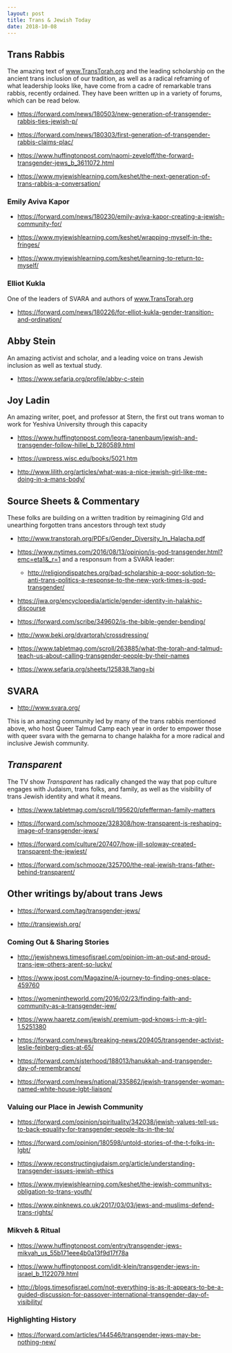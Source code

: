 ```yaml
---
layout: post
title: Trans & Jewish Today
date: 2018-10-08
---
```


## Trans Rabbis
The amazing text of www.TransTorah.org and the leading scholarship on the ancient trans inclusion of our tradition, as well as a radical reframing of what leadership looks like, have come from a cadre of remarkable trans rabbis, recently ordained. They have been written up in a variety of forums, which can be read below.


- https://forward.com/news/180503/new-generation-of-transgender-rabbis-ties-jewish-p/

- https://forward.com/news/180303/first-generation-of-transgender-rabbis-claims-plac/

- https://www.huffingtonpost.com/naomi-zeveloff/the-forward-transgender-jews_b_3611072.html

- https://www.myjewishlearning.com/keshet/the-next-generation-of-trans-rabbis-a-conversation/


### Emily Aviva Kapor
- https://forward.com/news/180230/emily-aviva-kapor-creating-a-jewish-community-for/

- https://www.myjewishlearning.com/keshet/wrapping-myself-in-the-fringes/

- https://www.myjewishlearning.com/keshet/learning-to-return-to-myself/


### Elliot Kukla
One of the leaders of SVARA and authors of www.TransTorah.org

- https://forward.com/news/180226/for-elliot-kukla-gender-transition-and-ordination/


## Abby Stein
An amazing activist and scholar, and a leading voice on trans Jewish inclusion as well as textual study.

- https://www.sefaria.org/profile/abby-c-stein

## Joy Ladin
An amazing writer, poet, and professor at Stern, the first out trans woman to work for Yeshiva University through this capacity

- https://www.huffingtonpost.com/leora-tanenbaum/jewish-and-transgender-follow-hillel_b_1280589.html

- https://uwpress.wisc.edu/books/5021.htm

- http://www.lilith.org/articles/what-was-a-nice-jewish-girl-like-me-doing-in-a-mans-body/


## Source Sheets & Commentary
These folks are building on a written tradition by reimagining G!d and unearthing forgotten trans ancestors through text study

- http://www.transtorah.org/PDFs/Gender_Diversity_In_Halacha.pdf

- https://www.nytimes.com/2016/08/13/opinion/is-god-transgender.html?emc=eta1&_r=1
 and a responsum from a SVARA leader:
  - http://religiondispatches.org/bad-scholarship-a-poor-solution-to-anti-trans-politics-a-response-to-the-new-york-times-is-god-transgender/
 
- https://jwa.org/encyclopedia/article/gender-identity-in-halakhic-discourse

- https://forward.com/scribe/349602/is-the-bible-gender-bending/

- http://www.beki.org/dvartorah/crossdressing/

- https://www.tabletmag.com/scroll/263885/what-the-torah-and-talmud-teach-us-about-calling-transgender-people-by-their-names

- https://www.sefaria.org/sheets/125838.?lang=bi


## SVARA

- http://www.svara.org/

This is an amazing community led by many of the trans rabbis mentioned above, who host Queer Talmud Camp each year in order to empower those with queer svara with the gemarna to change halakha for a more radical and inclusive Jewish community. 


## *Transparent*
The TV show *Transparent* has radically changed the way that pop culture engages with Judaism, trans folks, and family, as well as the visibility of trans Jewish identity and what it means.

- https://www.tabletmag.com/scroll/195620/pfefferman-family-matters

- https://forward.com/schmooze/328308/how-transparent-is-reshaping-image-of-transgender-jews/

- https://forward.com/culture/207407/how-jill-soloway-created-transparent-the-jewiest/

- https://forward.com/schmooze/325700/the-real-jewish-trans-father-behind-transparent/


## Other writings by/about trans Jews

- https://forward.com/tag/transgender-jews/

- http://transjewish.org/


### Coming Out & Sharing Stories

- http://jewishnews.timesofisrael.com/opinion-im-an-out-and-proud-trans-jew-others-arent-so-lucky/

- https://www.jpost.com/Magazine/A-journey-to-finding-ones-place-459760

- https://womenintheworld.com/2016/02/23/finding-faith-and-community-as-a-transgender-jew/

- https://www.haaretz.com/jewish/.premium-god-knows-i-m-a-girl-1.5251380

- https://forward.com/news/breaking-news/209405/transgender-activist-leslie-feinberg-dies-at-65/

- https://forward.com/sisterhood/188013/hanukkah-and-transgender-day-of-remembrance/

- https://forward.com/news/national/335862/jewish-transgender-woman-named-white-house-lgbt-liaison/


### Valuing our Place in Jewish Community
- https://forward.com/opinion/spirituality/342038/jewish-values-tell-us-to-back-equality-for-transgender-people-its-in-the-to/

- https://forward.com/opinion/180598/untold-stories-of-the-t-folks-in-lgbt/

- https://www.reconstructingjudaism.org/article/understanding-transgender-issues-jewish-ethics

- https://www.myjewishlearning.com/keshet/the-jewish-communitys-obligation-to-trans-youth/

- https://www.pinknews.co.uk/2017/03/03/jews-and-muslims-defend-trans-rights/


### Mikveh & Ritual
- https://www.huffingtonpost.com/entry/transgender-jews-mikvah_us_55b171eee4b0a13f9d17f78a

- https://www.huffingtonpost.com/idit-klein/transgender-jews-in-israel_b_1122079.html

- http://blogs.timesofisrael.com/not-everything-is-as-it-appears-to-be-a-guided-discussion-for-passover-international-transgender-day-of-visibility/

### Highlighting History
- https://forward.com/articles/144546/transgender-jews-may-be-nothing-new/
